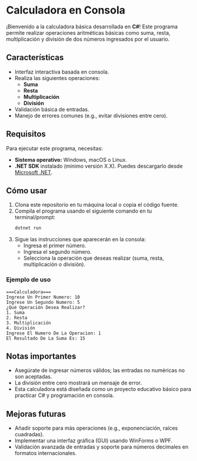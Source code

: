 # Calculadora en Consola

¡Bienvenido a la calculadora básica desarrollada en **C#**! Este programa permite realizar operaciones aritméticas básicas como suma, resta, multiplicación y división de dos números ingresados por el usuario.

## Características

- Interfaz interactiva basada en consola.
- Realiza las siguientes operaciones:
  - **Suma**
  - **Resta**
  - **Multiplicación**
  - **División**
- Validación básica de entradas.
- Manejo de errores comunes (e.g., evitar divisiones entre cero).

## Requisitos

Para ejecutar este programa, necesitas:

- **Sistema operativo:** Windows, macOS o Linux.
- **.NET SDK** instalado (mínimo versión X.X).
  Puedes descargarlo desde [Microsoft .NET](https://dotnet.microsoft.com/download).

## Cómo usar

1. Clona este repositorio en tu máquina local o copia el código fuente.
2. Compila el programa usando el siguiente comando en tu terminal/prompt:
   ```bash
   dotnet run
   ```
3. Sigue las instrucciones que aparecerán en la consola:
   - Ingresa el primer número.
   - Ingresa el segundo número.
   - Selecciona la operación que deseas realizar (suma, resta, multiplicación o división).

### Ejemplo de uso

```plaintext
===Calculadora===
Ingrese Un Primer Numero: 10
Ingrese Un Segundo Numero: 5
¿Qué Operación Desea Realizar?
1. Suma
2. Resta
3. Multiplicación
4. División
Ingrese El Numero De La Operacion: 1
El Resultado De La Suma Es: 15
```

## Notas importantes

- Asegúrate de ingresar números válidos; las entradas no numéricas no son aceptadas.
- La división entre cero mostrará un mensaje de error.
- Esta calculadora está diseñada como un proyecto educativo básico para practicar C# y programación en consola.

## Mejoras futuras

- Añadir soporte para más operaciones (e.g., exponenciación, raíces cuadradas).
- Implementar una interfaz gráfica (GUI) usando WinForms o WPF.
- Validación avanzada de entradas y soporte para números decimales en formatos internacionales.
